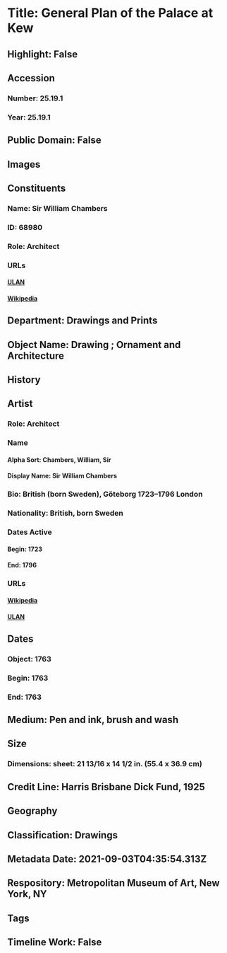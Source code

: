 # Title: General Plan of the Palace at Kew
## Highlight: False
## Accession
### Number: 25.19.1
### Year: 25.19.1
## Public Domain: False
## Images
## Constituents
### Name: Sir William Chambers
### ID: 68980
### Role: Architect
### URLs
#### [ULAN](http://vocab.getty.edu/page/ulan/500004575)
#### [Wikipedia](https://www.wikidata.org/wiki/Q455155)
## Department: Drawings and Prints
## Object Name: Drawing ; Ornament and Architecture
## History
## Artist
### Role: Architect
### Name
#### Alpha Sort: Chambers, William, Sir
#### Display Name: Sir William Chambers
### Bio: British (born Sweden), Göteborg 1723–1796 London
### Nationality: British, born Sweden
### Dates Active
#### Begin: 1723
#### End: 1796
### URLs
#### [Wikipedia](https://www.wikidata.org/wiki/Q455155)
#### [ULAN](http://vocab.getty.edu/page/ulan/500004575)
## Dates
### Object: 1763
### Begin: 1763
### End: 1763
## Medium: Pen and ink, brush and wash
## Size
### Dimensions: sheet: 21 13/16 x 14 1/2 in. (55.4 x 36.9 cm)
## Credit Line: Harris Brisbane Dick Fund, 1925
## Geography
## Classification: Drawings
## Metadata Date: 2021-09-03T04:35:54.313Z
## Respository: Metropolitan Museum of Art, New York, NY
## Tags
## Timeline Work: False